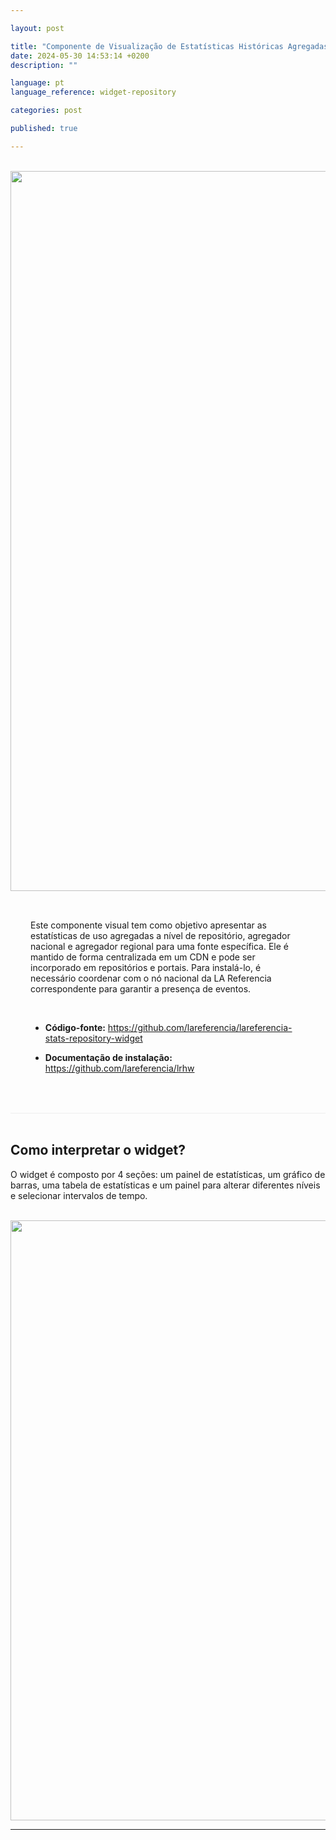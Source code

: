 ```yaml
---

layout: post

title: "Componente de Visualização de Estatísticas Históricas Agregadas"  
date: 2024-05-30 14:53:14 +0200  
description: ""

language: pt  
language_reference: widget-repository

categories: post

published: true

---
```


<br/>

<div class="flex">

  <div>
    <img style="width: 120vw" src="{{site.baseurl}}/assets/img/widget-repo.png">   
  </div>

  <div style="padding: 2rem">
    <p>
      Este componente visual tem como objetivo apresentar as estatísticas de uso agregadas a nível de repositório, agregador nacional e agregador regional para uma fonte específica.
      Ele é mantido de forma centralizada em um CDN e pode ser incorporado em repositórios e portais.
      Para instalá-lo, é necessário coordenar com o nó nacional da LA Referencia correspondente para garantir a presença de eventos.
    </p>
    <br/>
    <ul>  
        <li>
          <b>Código-fonte:</b> 
          <a href="https://github.com/lareferencia/lareferencia-stats-repository-widget">
           https://github.com/lareferencia/lareferencia-stats-repository-widget
          </a>
        </li>
    </ul>
    <ul>  
        <li>
          <b>Documentação de instalação:</b>
          <a href="https://github.com/lareferencia/lrhw">
            https://github.com/lareferencia/lrhw
          </a>
        </li>
    </ul>
  </div>

</div>

<br>

<!--more-->

<div style="border-bottom: 1px solid #eee;"></div>

<br>
<h2 style="font-weight:bold">Como interpretar o widget?</h2>
<p>O widget é composto por 4 seções: um painel de estatísticas, um gráfico de barras, uma tabela de estatísticas e um painel para alterar diferentes níveis e selecionar intervalos de tempo.
</p>
<br>

<div>
    <img style="width: 100vw" src="{{site.baseurl}}/assets/img/widget-repo-3.png">   
</div>

---
